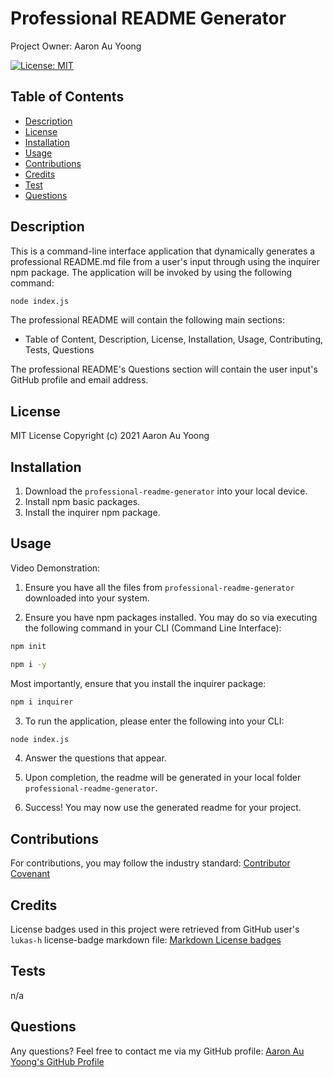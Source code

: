 # Professional README Generator
Project Owner: Aaron Au Yoong

[![License: MIT](https://img.shields.io/badge/License-MIT-yellow.svg)](https://choosealicense.com/licenses/mit/)

## Table of Contents
* [Description](#Description)
* [License](#License)
* [Installation](#Installation)
* [Usage](#Usage)
* [Contributions](#Contributions)
* [Credits](#Credits)
* [Test](#Test)
* [Questions](#Questions)


## Description
This is a command-line interface application that dynamically generates a professional README.md file from a user's input through using the inquirer npm package. The application will be invoked by using the following command:

```bash
node index.js
```

The professional README will contain the following main sections:
- Table of Content, Description, License, Installation, Usage, Contributing, Tests, Questions

The professional README's Questions section will contain the user input's GitHub profile and email address. 

## License 
MIT License
Copyright (c) 2021 Aaron Au Yoong
## Installation
1. Download the `professional-readme-generator` into your local device. 
2. Install npm basic packages. 
3. Install the inquirer npm package.

## Usage

Video Demonstration: 

1. Ensure you have all the files from `professional-readme-generator` downloaded into your system.

2. Ensure you have npm packages installed. You may do so via executing the following command in your CLI (Command Line Interface):
```bash
npm init
```

```bash
npm i -y
```

Most importantly, ensure that you install the inquirer package:

```bash
npm i inquirer
```

3. To run the application, please enter the following into your CLI:
```bash
node index.js
```

4. Answer the questions that appear. 

5. Upon completion, the readme will be generated in your local folder `professional-readme-generator`. 

6. Success! You may now use the generated readme for your project.

## Contributions
For contributions, you may follow the industry standard: [Contributor Covenant](https://www.contributor-covenant.org/)

## Credits
License badges used in this project were retrieved from GitHub user's `lukas-h` license-badge markdown file: [Markdown License badges](https://gist.github.com/lukas-h/2a5d00690736b4c3a7ba)
## Tests
n/a
## Questions 
Any questions? Feel free to contact me via my GitHub profile: [Aaron Au Yoong's GitHub Profile](https://github.com/aaronauyoong)


